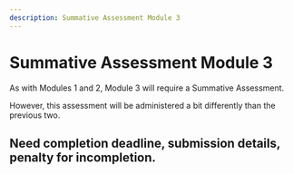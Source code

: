 ```yaml
---
description: Summative Assessment Module 3
---
```


# Summative Assessment Module 3

As with Modules 1 and 2, Module 3 will require a Summative Assessment.

However, this assessment will be administered a bit differently than the previous two. 

## Need completion deadline, submission details, penalty for incompletion.

